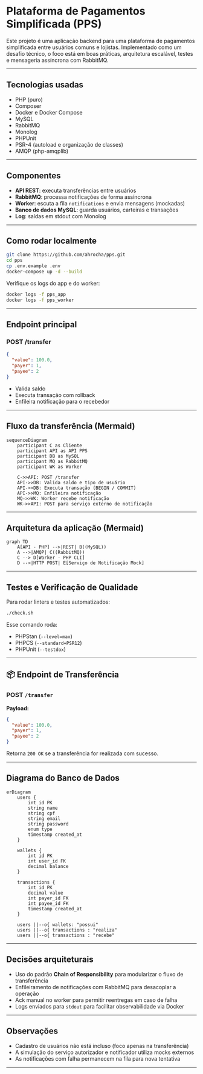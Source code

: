 
# Plataforma de Pagamentos Simplificada (PPS)

Este projeto é uma aplicação backend para uma plataforma de pagamentos simplificada entre usuários comuns e lojistas. Implementado como um desafio técnico, o foco está em boas práticas, arquitetura escalável, testes e mensageria assíncrona com RabbitMQ.

---

## Tecnologias usadas

- PHP (puro)
- Composer
- Docker e Docker Compose
- MySQL
- RabbitMQ
- Monolog
- PHPUnit
- PSR-4 (autoload e organização de classes)
- AMQP (php-amqplib)

---

## Componentes

- **API REST**: executa transferências entre usuários
- **RabbitMQ**: processa notificações de forma assíncrona
- **Worker**: escuta a fila `notifications` e envia mensagens (mockadas)
- **Banco de dados MySQL**: guarda usuários, carteiras e transações
- **Log**: saídas em stdout com Monolog

---

## Como rodar localmente

```bash
git clone https://github.com/ahrocha/pps.git
cd pps
cp .env.example .env
docker-compose up -d --build
```

Verifique os logs do app e do worker:

```bash
docker logs -f pps_app
docker logs -f pps_worker
```

---

## Endpoint principal

### POST /transfer

```json
{
  "value": 100.0,
  "payer": 1,
  "payee": 2
}
```

- Valida saldo
- Executa transação com rollback
- Enfileira notificação para o recebedor

---

## Fluxo da transferência (Mermaid)

```mermaid
sequenceDiagram
    participant C as Cliente
    participant API as API PPS
    participant DB as MySQL
    participant MQ as RabbitMQ
    participant WK as Worker

    C->>API: POST /transfer
    API->>DB: Valida saldo e tipo de usuário
    API->>DB: Executa transação (BEGIN / COMMIT)
    API->>MQ: Enfileira notificação
    MQ->>WK: Worker recebe notificação
    WK->>API: POST para serviço externo de notificação
```

---

## Arquitetura da aplicação (Mermaid)

```mermaid
graph TD
    A[API - PHP] -->|REST| B((MySQL))
    A -->|AMQP| C((RabbitMQ))
    C --> D[Worker - PHP CLI]
    D -->|HTTP POST| E[Serviço de Notificação Mock]
```

---

## Testes e Verificação de Qualidade

Para rodar linters e testes automatizados:

```bash
./check.sh
```

Esse comando roda:
- PHPStan (`--level=max`)
- PHPCS (`--standard=PSR12`)
- PHPUnit (`--testdox`)

---

## 📦 Endpoint de Transferência

### POST `/transfer`

**Payload:**

```json
{
  "value": 100.0,
  "payer": 1,
  "payee": 2
}
```

Retorna `200 OK` se a transferência for realizada com sucesso.

---


## Diagrama do Banco de Dados

```mermaid
erDiagram
    users {
        int id PK
        string name
        string cpf
        string email
        string password
        enum type
        timestamp created_at
    }

    wallets {
        int id PK
        int user_id FK
        decimal balance
    }

    transactions {
        int id PK
        decimal value
        int payer_id FK
        int payee_id FK
        timestamp created_at
    }

    users ||--o{ wallets: "possui"
    users ||--o{ transactions : "realiza"
    users ||--o{ transactions : "recebe"
```

---

## Decisões arquiteturais

- Uso do padrão **Chain of Responsibility** para modularizar o fluxo de transferência
- Enfileiramento de notificações com RabbitMQ para desacoplar a operação
- Ack manual no worker para permitir reentregas em caso de falha
- Logs enviados para `stdout` para facilitar observabilidade via Docker

---

## Observações

- Cadastro de usuários não está incluso (foco apenas na transferência)
- A simulação do serviço autorizador e notificador utiliza mocks externos
- As notificações com falha permanecem na fila para nova tentativa

---
